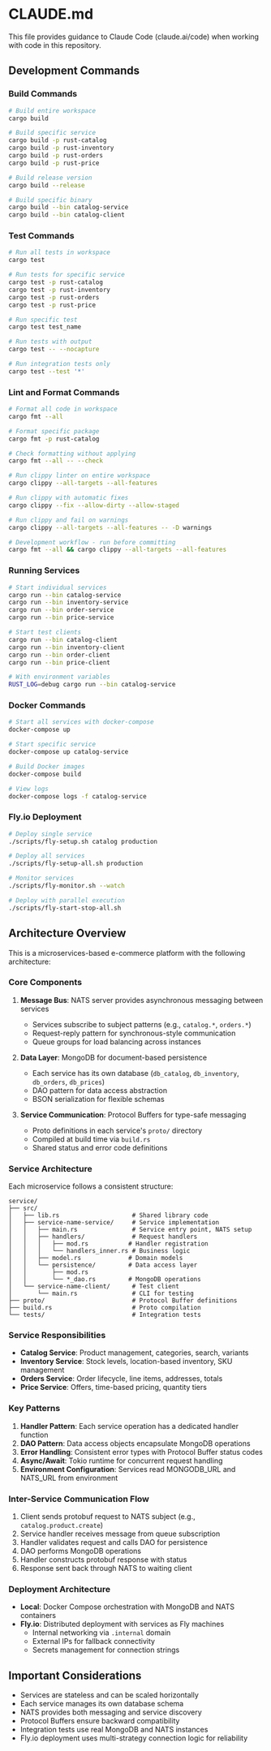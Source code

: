 # CLAUDE.md

This file provides guidance to Claude Code (claude.ai/code) when working with code in this repository.

## Development Commands

### Build Commands
```bash
# Build entire workspace
cargo build

# Build specific service
cargo build -p rust-catalog
cargo build -p rust-inventory
cargo build -p rust-orders
cargo build -p rust-price

# Build release version
cargo build --release

# Build specific binary
cargo build --bin catalog-service
cargo build --bin catalog-client
```

### Test Commands
```bash
# Run all tests in workspace
cargo test

# Run tests for specific service
cargo test -p rust-catalog
cargo test -p rust-inventory
cargo test -p rust-orders
cargo test -p rust-price

# Run specific test
cargo test test_name

# Run tests with output
cargo test -- --nocapture

# Run integration tests only
cargo test --test '*'
```

### Lint and Format Commands
```bash
# Format all code in workspace
cargo fmt --all

# Format specific package
cargo fmt -p rust-catalog

# Check formatting without applying
cargo fmt --all -- --check

# Run clippy linter on entire workspace
cargo clippy --all-targets --all-features

# Run clippy with automatic fixes
cargo clippy --fix --allow-dirty --allow-staged

# Run clippy and fail on warnings
cargo clippy --all-targets --all-features -- -D warnings

# Development workflow - run before committing
cargo fmt --all && cargo clippy --all-targets --all-features
```

### Running Services
```bash
# Start individual services
cargo run --bin catalog-service
cargo run --bin inventory-service
cargo run --bin order-service
cargo run --bin price-service

# Start test clients
cargo run --bin catalog-client
cargo run --bin inventory-client
cargo run --bin order-client
cargo run --bin price-client

# With environment variables
RUST_LOG=debug cargo run --bin catalog-service
```

### Docker Commands
```bash
# Start all services with docker-compose
docker-compose up

# Start specific service
docker-compose up catalog-service

# Build Docker images
docker-compose build

# View logs
docker-compose logs -f catalog-service
```

### Fly.io Deployment
```bash
# Deploy single service
./scripts/fly-setup.sh catalog production

# Deploy all services
./scripts/fly-setup-all.sh production

# Monitor services
./scripts/fly-monitor.sh --watch

# Deploy with parallel execution
./scripts/fly-start-stop-all.sh
```

## Architecture Overview

This is a microservices-based e-commerce platform with the following architecture:

### Core Components

1. **Message Bus**: NATS server provides asynchronous messaging between services
   - Services subscribe to subject patterns (e.g., `catalog.*`, `orders.*`)
   - Request-reply pattern for synchronous-style communication
   - Queue groups for load balancing across instances

2. **Data Layer**: MongoDB for document-based persistence
   - Each service has its own database (`db_catalog`, `db_inventory`, `db_orders`, `db_prices`)
   - DAO pattern for data access abstraction
   - BSON serialization for flexible schemas

3. **Service Communication**: Protocol Buffers for type-safe messaging
   - Proto definitions in each service's `proto/` directory
   - Compiled at build time via `build.rs`
   - Shared status and error code definitions

### Service Architecture

Each microservice follows a consistent structure:

```
service/
├── src/
│   ├── lib.rs                    # Shared library code
│   ├── service-name-service/     # Service implementation
│   │   ├── main.rs               # Service entry point, NATS setup
│   │   ├── handlers/             # Request handlers
│   │   │   ├── mod.rs           # Handler registration
│   │   │   └── handlers_inner.rs # Business logic
│   │   ├── model.rs             # Domain models
│   │   └── persistence/         # Data access layer
│   │       ├── mod.rs
│   │       └── *_dao.rs         # MongoDB operations
│   └── service-name-client/      # Test client
│       └── main.rs               # CLI for testing
├── proto/                        # Protocol Buffer definitions
├── build.rs                      # Proto compilation
└── tests/                        # Integration tests
```

### Service Responsibilities

- **Catalog Service**: Product management, categories, search, variants
- **Inventory Service**: Stock levels, location-based inventory, SKU management
- **Orders Service**: Order lifecycle, line items, addresses, totals
- **Price Service**: Offers, time-based pricing, quantity tiers

### Key Patterns

1. **Handler Pattern**: Each service operation has a dedicated handler function
2. **DAO Pattern**: Data access objects encapsulate MongoDB operations
3. **Error Handling**: Consistent error types with Protocol Buffer status codes
4. **Async/Await**: Tokio runtime for concurrent request handling
5. **Environment Configuration**: Services read MONGODB_URL and NATS_URL from environment

### Inter-Service Communication Flow

1. Client sends protobuf request to NATS subject (e.g., `catalog.product.create`)
2. Service handler receives message from queue subscription
3. Handler validates request and calls DAO for persistence
4. DAO performs MongoDB operations
5. Handler constructs protobuf response with status
6. Response sent back through NATS to waiting client

### Deployment Architecture

- **Local**: Docker Compose orchestration with MongoDB and NATS containers
- **Fly.io**: Distributed deployment with services as Fly machines
  - Internal networking via `.internal` domain
  - External IPs for fallback connectivity
  - Secrets management for connection strings

## Important Considerations

- Services are stateless and can be scaled horizontally
- Each service manages its own database schema
- NATS provides both messaging and service discovery
- Protocol Buffers ensure backward compatibility
- Integration tests use real MongoDB and NATS instances
- Fly.io deployment uses multi-strategy connection logic for reliability